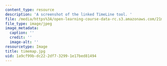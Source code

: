 ```yaml
---
content_type: resource
description: 'A screenshot of the linked TimeLine tool. '
file: /media/https%3A/open-learning-course-data-rc.s3.amazonaws.com/21m-220-early-music-fall-2010/1a9cf99bdc222df732991e17bed81494_timemap.jpg
file_type: image/jpeg
image_metadata:
  caption: ''
  credit: ''
  image-alt: ''
resourcetype: Image
title: timemap.jpg
uid: 1a9cf99b-dc22-2df7-3299-1e17bed81494
---
```

